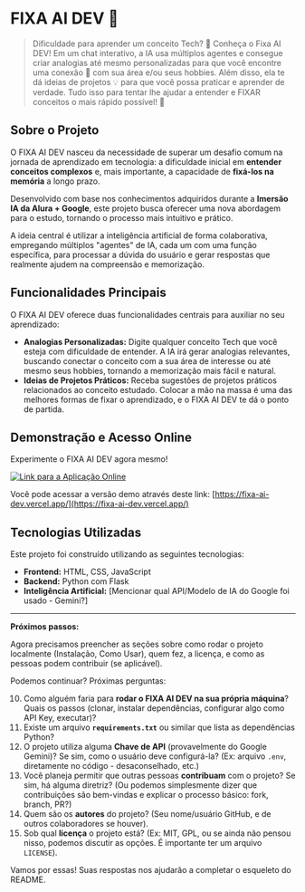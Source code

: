 # FIXA AI DEV 🚀

> Dificuldade para aprender um conceito Tech? 🤔 Conheça o Fixa AI DEV!
> Em um chat interativo, a IA usa múltiplos agentes e consegue criar analogias até mesmo personalizadas para que você encontre uma conexão 🤝 com sua área e/ou seus hobbies. Além disso, ela te dá ideias de projetos 💡 para que você possa praticar e aprender de verdade. Tudo isso para tentar lhe ajudar a entender e FIXAR conceitos o mais rápido possível! 🚀

## Sobre o Projeto

O FIXA AI DEV nasceu da necessidade de superar um desafio comum na jornada de aprendizado em tecnologia: a dificuldade inicial em **entender conceitos complexos** e, mais importante, a capacidade de **fixá-los na memória** a longo prazo.

Desenvolvido com base nos conhecimentos adquiridos durante a **Imersão IA da Alura + Google**, este projeto busca oferecer uma nova abordagem para o estudo, tornando o processo mais intuitivo e prático.

A ideia central é utilizar a inteligência artificial de forma colaborativa, empregando múltiplos "agentes" de IA, cada um com uma função específica, para processar a dúvida do usuário e gerar respostas que realmente ajudem na compreensão e memorização.

## Funcionalidades Principais

O FIXA AI DEV oferece duas funcionalidades centrais para auxiliar no seu aprendizado:

-   **Analogias Personalizadas:** Digite qualquer conceito Tech que você esteja com dificuldade de entender. A IA irá gerar analogias relevantes, buscando conectar o conceito com a sua área de interesse ou até mesmo seus hobbies, tornando a memorização mais fácil e natural.
-   **Ideias de Projetos Práticos:** Receba sugestões de projetos práticos relacionados ao conceito estudado. Colocar a mão na massa é uma das melhores formas de fixar o aprendizado, e o FIXA AI DEV te dá o ponto de partida.

## Demonstração e Acesso Online

Experimente o FIXA AI DEV agora mesmo!

[![Link para a Aplicação Online](https://img.shields.io/badge/Acessar%20Online-FIXAAIDEV-blue?style=for-the-badge)](https://fixa-ai-dev.vercel.app/)

Você pode acessar a versão demo através deste link:
[https://fixa-ai-dev.vercel.app/](https://fixa-ai-dev.vercel.app/)

## Tecnologias Utilizadas

Este projeto foi construído utilizando as seguintes tecnologias:

-   **Frontend:** HTML, CSS, JavaScript
-   **Backend:** Python com Flask
-   **Inteligência Artificial:** [Mencionar qual API/Modelo de IA do Google foi usado - Gemini?]

---

**Próximos passos:**

Agora precisamos preencher as seções sobre como rodar o projeto localmente (Instalação, Como Usar), quem fez, a licença, e como as pessoas podem contribuir (se aplicável).

Podemos continuar? Próximas perguntas:

10. Como alguém faria para **rodar o FIXA AI DEV na sua própria máquina**? Quais os passos (clonar, instalar dependências, configurar algo como API Key, executar)?
11. Existe um arquivo **`requirements.txt`** ou similar que lista as dependências Python?
12. O projeto utiliza alguma **Chave de API** (provavelmente do Google Gemini)? Se sim, como o usuário deve configurá-la? (Ex: arquivo `.env`, diretamente no código - desaconselhado, etc.)
13. Você planeja permitir que outras pessoas **contribuam** com o projeto? Se sim, há alguma diretriz? (Ou podemos simplesmente dizer que contribuições são bem-vindas e explicar o processo básico: fork, branch, PR?)
14. Quem são os **autores** do projeto? (Seu nome/usuário GitHub, e de outros colaboradores se houver).
15. Sob qual **licença** o projeto está? (Ex: MIT, GPL, ou se ainda não pensou nisso, podemos discutir as opções. É importante ter um arquivo `LICENSE`).

Vamos por essas! Suas respostas nos ajudarão a completar o esqueleto do README.
